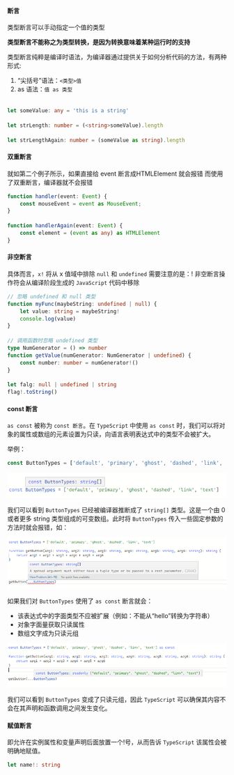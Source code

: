 #### 断言

类型断言可以手动指定一个值的类型

**类型断言不能称之为类型转换，是因为转换意味着某种运行时的支持**

类型断言纯粹是编译时语法，为编译器通过提供关于如何分析代码的方法，有两种形式:

1. “尖括号”语法：`<类型>值`
2. as 语法：`值 as 类型`


``` ts

let someValue: any = 'this is a string'

let strLength: number = (<string>someValue).length

let strLengthAgain: number = (someValue as string).length

```

#### 双重断言

就如第二个例子所示，如果直接给 event 断言成HTMLElement 就会报错
而使用了双重断言，编译器就不会报错

``` ts
function handler(event: Event) {
    const mouseEvent = event as MouseEvent;
}

function handlerAgain(event: Event) {
    const element = (event as any) as HTMLElement
}

```


#### 非空断言

具体而言，`x!` 将从 x 值域中排除 `null` 和 `undefined` 
需要注意的是：! 非空断言操作符会从编译阶段生成的 `JavaScript` 代码中移除


``` ts
// 忽略 undefined 和 null 类型
function myFunc(maybeString: undefined | null) {
    let value: string = maybeString!
    console.log(value)
}

// 调用函数时忽略 undefined 类型
type NumGenerator = () => number
function getValue(numGenerator: NumGenerator | undefined) {
    const number: number = numGenerator!()
}

let falg: null | undefined | string
flag!.toString()

```

#### const 断言

`as const` 被称为 `const 断言`。在 `TypeScript` 中使用 `as const` 时，我们可以将对象的属性或数组的元素设置为只读，向语言表明表达式中的类型不会被扩大。

举例：

```typescript
const ButtonTypes = ['default', 'primary', 'ghost', 'dashed', 'link', 'text']
```

![图 1](../images/faa607340f32d940030e756b672fec1c50c1cf8bcf827e390a5b8c12c8f50a66.png)  


我们可以看到 `ButtonTypes` 已经被编译器推断成了 `string[]` 类型。这是一个由 0 或者更多 string 类型组成的可变数组。此时将 `ButtonTypes` 传入一些固定参数的方法时就会报错，如：

![图 3](../images/c50d6c45d1982d780035842d3c548bc86852f521640706f2dc4fa27b61d6e1e3.png)  


如果我们对 `ButtonTypes` 使用了 `as const` 断言就会：

- 该表达式中的字面类型不应被扩展（例如：不能从“hello”转换为字符串）
- 对象字面量获取只读属性
- 数组文字成为只读元组

![图 4](../images/1397e202ee0c36a8cfc9cf1bcc224d1a7ebd5895107c2dce275ca63a39d45caa.png)  

我们可以看到 `ButtonTypes` 变成了只读元组，因此 `TypeScript` 可以确保其内容不会在其声明和函数调用之间发生变化。


#### 赋值断言

即允许在实例属性和变量声明后面放置一个!号，从而告诉 `TypeScript` 该属性会被明确地赋值。

```ts
let name!: string
```

